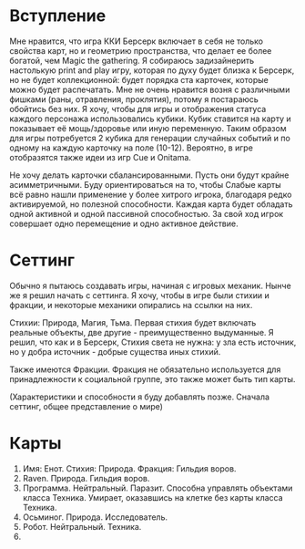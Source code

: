 # Вступление
Мне нравится, что игра ККИ Берсерк включает в себя не только свойства карт, но и геометрию пространства, что делает ее более богатой, чем Magic the gathering.
Я собираюсь задизайнерить настолькую print and play игру, которая по духу будет близка к Берсерк, но не будет коллекционной: будет порядка ста карточек, которые можно будет распечатать.
Мне не очень нравится возня с различными фишками (раны, отравления, проклятия), потому я постараюсь обойтись без них. Я хочу, чтобы для игры и отображения статуса каждого персонажа использовались кубики. Кубик ставится на карту и показывает её мощь/здоровье или иную переменную. Таким образом для игры потребуется 2 кубика для генерации случайных событий и по одному на каждую карточку на поле (10-12).
Вероятно, в игре отобразятся также идеи из игр Cue и Onitama.

Не хочу делать карточки сбалансированными. Пусть они будут крайне асимметричными. Буду ориентироваться на то, чтобы Слабые карты всё равно нашли применение у более хитрого игрока, благодаря редко активируемой, но полезной способности.
Каждая карта будет обладать одной активной и одной пассивной способностью. За свой ход игрок совершает одно перемещение и одно активное действие.



# Сеттинг
Обычно я пытаюсь создавать игры, начиная с игровых механик. Нынче же я решил начать с сеттинга. Я хочу, чтобы в игре были стихии и фракции, и некоторые механики опирались на ссылки на них.

Стихии: Природа, Магия, Тьма.
Первая стихия будет включать реальные объекты, две другие - преимущественно выдуманные. Я решил, что как и в Берсерк, Стихия света не нужна: у зла есть источник, но у добра источник - добрые существа иных стихий.

Также имеются Фракции.
Фракция не обязательно используется для принадлежности к социальной группе, это также может быть тип карты.

(Характеристики и способности я буду добавлять позже. Сначала сеттинг, общее представление о мире)

# Карты
1. Имя: Енот. Стихия: Природа. Фракция: Гильдия воров.
2. Raven. Природа. Гильдия воров.
3. Программа. Нейтральный.
   Паразит.
   Способна управлять объектами класса Техника. Умирает, оказавшись на клетке без карты класса Техника.
4. Осьминог. Природа. Исследователь.
5. Робот. Нейтральный. Техника.
6. 
